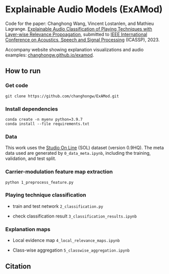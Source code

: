 # Explainable Audio Models (ExAMod)

Code for the paper: Changhong Wang, Vincent Lostanlen, and Mathieu Lagrange. [Explainable Audio Classification of Playing Techniques with Layer-wise Relevance Propoagation](https://.pdf), submitted to [IEEE International Conference on Acoustics, Speech and Signal Processing](https://2023.ieeeicassp.org/) (ICASSP), 2023. 

Accompany website showing explanation visualizations and audio examples: [changhongw.github.io/examod](https://changhongw.github.io/publications/examod.html).

## How to run
### Get code
`git clone https://github.com/changhongw/ExAMod.git`

### Install dependencies
`conda create -n myenv python=3.9.7`<br>
`conda install --file requirements.txt`

### Data
This work uses the [Studio On Line](https://forum.ircam.fr/collections/detail/sol-instrumental-sounds-datasets/) (SOL) dataset (version 0.9HQ). The meta data used are generated by `0_data_meta.ipynb`, including the training, validation, and test split.

### Carrier-modulation feature map extraction
`python 1_preprocess_feature.py`

### Playing technique classification
- train and test network
`2_classification.py`

- check classification result
`3_classification_results.ipynb`

### Explanation maps
- Local evidence map
`4_local_relevance_maps.ipynb`

- Class-wise aggregation
`5_classwise_aggregation.ipynb`

## Citation
```

```

